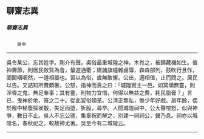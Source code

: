 

## 聊齋志異

##### 聊齋志異
　　`吳令`

* * *

吳令某公，忘其姓字。剛介有聲。吳俗最重城隍之神，木肖之，被錦藏機如生。值神壽節，則居民斂貲為會，輦遊通衢；建諸旗幢雜鹵簿，森森部列，鼓吹行且作，闐闐咽咽然，一道相屬也。習以為俗，歲無敢懈。公出，適相值，止而問之。居民以告。又詰知所費頗奢。公怒，指神而責之曰：「城隍實主一邑。如冥頑無靈，則淫昏之鬼，無足奉事；其有靈，則物力宜惜，何得以無益之費，耗民脂膏？」言已，曳神於地，笞之二十。從此習俗頓革。公清正無私，惟少年好戲。居年餘，偶於廨中梯簷探雀鷇，失足而墮，折股，尋卒。人聞城隍祠中，公大聲喧怒，似與神爭，數日不止。吳人不忘公德，集羣祝而解之，別建一祠祠公，聲乃息。祠亦以城隍名，春秋祀之，較故神尤著。吳至今有二城隍云。

* * *


